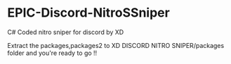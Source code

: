 # EPIC-Discord-NitroSSniper
C# Coded nitro sniper for discord by XD

Extract the packages,packages2 to XD DISCORD NITRO SNIPER/packages folder and you're ready to go !!
